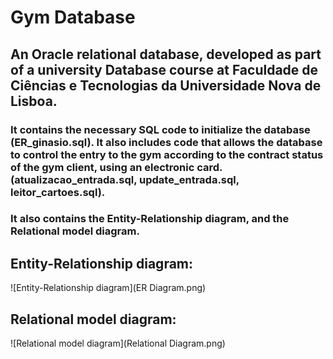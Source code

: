 # Gym Database
## An Oracle relational database, developed as part of a university Database course at Faculdade de Ciências e Tecnologias da Universidade Nova de Lisboa.
### It contains the necessary SQL code to initialize the database (ER_ginasio.sql). It also includes code that allows the database to control the entry to the gym according to the contract status of the gym client, using an electronic card. (atualizacao_entrada.sql, update_entrada.sql, leitor_cartoes.sql).
### It also contains the Entity-Relationship diagram, and the Relational model diagram.

## Entity-Relationship diagram:

![Entity-Relationship diagram](ER Diagram.png)

## Relational model diagram:
![Relational model diagram](Relational Diagram.png)
